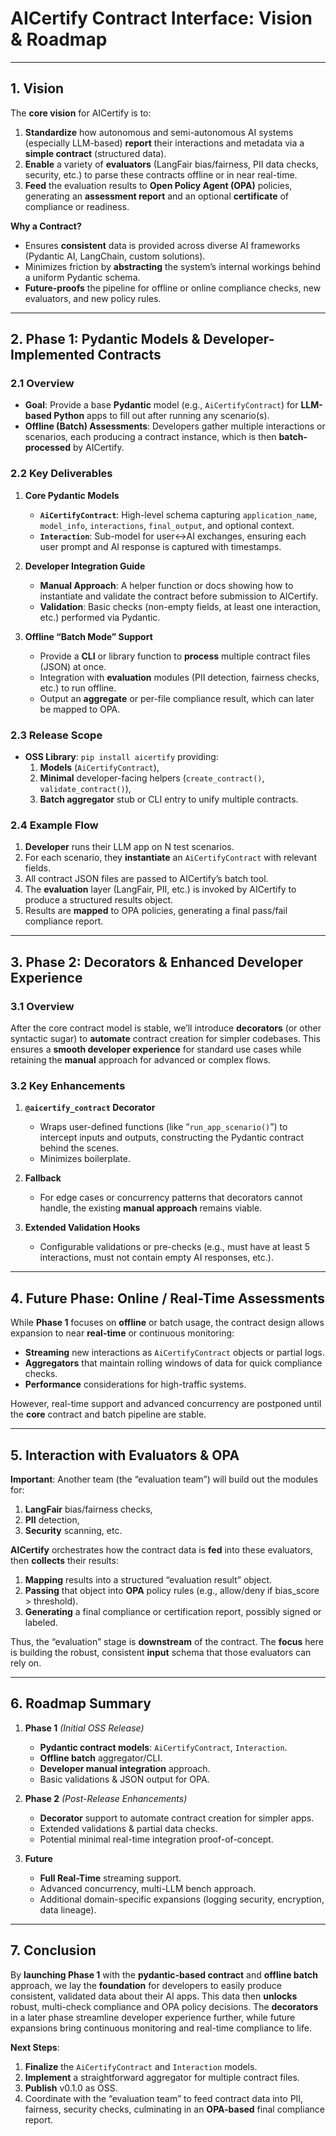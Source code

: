 # **AICertify Contract Interface: Vision & Roadmap**

---

## **1. Vision**

The **core vision** for AICertify is to:
1. **Standardize** how autonomous and semi-autonomous AI systems (especially LLM-based) **report** their interactions and metadata via a **simple contract** (structured data).
2. **Enable** a variety of **evaluators** (LangFair bias/fairness, PII data checks, security, etc.) to parse these contracts offline or in near real-time.
3. **Feed** the evaluation results to **Open Policy Agent (OPA)** policies, generating an **assessment report** and an optional **certificate** of compliance or readiness.

**Why a Contract?**  
- Ensures **consistent** data is provided across diverse AI frameworks (Pydantic AI, LangChain, custom solutions).  
- Minimizes friction by **abstracting** the system’s internal workings behind a uniform Pydantic schema.  
- **Future-proofs** the pipeline for offline or online compliance checks, new evaluators, and new policy rules.

---

## **2. Phase 1: Pydantic Models & Developer-Implemented Contracts**

### **2.1 Overview**

- **Goal**: Provide a base **Pydantic** model (e.g., `AiCertifyContract`) for **LLM-based Python** apps to fill out after running any scenario(s).
- **Offline (Batch) Assessments**: Developers gather multiple interactions or scenarios, each producing a contract instance, which is then **batch-processed** by AICertify.

### **2.2 Key Deliverables**

1. **Core Pydantic Models**  
   - **`AiCertifyContract`**: High-level schema capturing `application_name`, `model_info`, `interactions`, `final_output`, and optional context.  
   - **`Interaction`**: Sub-model for user↔AI exchanges, ensuring each user prompt and AI response is captured with timestamps.  

2. **Developer Integration Guide**  
   - **Manual Approach**: A helper function or docs showing how to instantiate and validate the contract before submission to AICertify.  
   - **Validation**: Basic checks (non-empty fields, at least one interaction, etc.) performed via Pydantic.

3. **Offline “Batch Mode” Support**  
   - Provide a **CLI** or library function to **process** multiple contract files (JSON) at once.  
   - Integration with **evaluation** modules (PII detection, fairness checks, etc.) to run offline.  
   - Output an **aggregate** or per-file compliance result, which can later be mapped to OPA.

### **2.3 Release Scope**  
- **OSS Library**: `pip install aicertify` providing:
  1. **Models** (`AiCertifyContract`),  
  2. **Minimal** developer-facing helpers (`create_contract()`, `validate_contract()`),  
  3. **Batch aggregator** stub or CLI entry to unify multiple contracts.

### **2.4 Example Flow**

1. **Developer** runs their LLM app on N test scenarios.  
2. For each scenario, they **instantiate** an `AiCertifyContract` with relevant fields.  
3. All contract JSON files are passed to AICertify’s batch tool.  
4. The **evaluation** layer (LangFair, PII, etc.) is invoked by AICertify to produce a structured results object.  
5. Results are **mapped** to OPA policies, generating a final pass/fail compliance report.

---

## **3. Phase 2: Decorators & Enhanced Developer Experience**

### **3.1 Overview**

After the core contract model is stable, we’ll introduce **decorators** (or other syntactic sugar) to **automate** contract creation for simpler codebases. This ensures a **smooth developer experience** for standard use cases while retaining the **manual** approach for advanced or complex flows.

### **3.2 Key Enhancements**

1. **`@aicertify_contract` Decorator**  
   - Wraps user-defined functions (like “`run_app_scenario()`”) to intercept inputs and outputs, constructing the Pydantic contract behind the scenes.  
   - Minimizes boilerplate.

2. **Fallback**  
   - For edge cases or concurrency patterns that decorators cannot handle, the existing **manual approach** remains viable.

3. **Extended Validation Hooks**  
   - Configurable validations or pre-checks (e.g., must have at least 5 interactions, must not contain empty AI responses, etc.).

---

## **4. Future Phase: Online / Real-Time Assessments**

While **Phase 1** focuses on **offline** or batch usage, the contract design allows expansion to near **real-time** or continuous monitoring:

- **Streaming** new interactions as `AiCertifyContract` objects or partial logs.  
- **Aggregators** that maintain rolling windows of data for quick compliance checks.  
- **Performance** considerations for high-traffic systems.

However, real-time support and advanced concurrency are postponed until the **core** contract and batch pipeline are stable.

---

## **5. Interaction with Evaluators & OPA**

**Important**: Another team (the “evaluation team”) will build out the modules for:

1. **LangFair** bias/fairness checks,  
2. **PII** detection,  
3. **Security** scanning, etc.

**AICertify** orchestrates how the contract data is **fed** into these evaluators, then **collects** their results:

1. **Mapping** results into a structured “evaluation result” object.  
2. **Passing** that object into **OPA** policy rules (e.g., allow/deny if bias_score > threshold).  
3. **Generating** a final compliance or certification report, possibly signed or labeled.

Thus, the “evaluation” stage is **downstream** of the contract. The **focus** here is building the robust, consistent **input** schema that those evaluators can rely on.

---

## **6. Roadmap Summary**

1. **Phase 1** *(Initial OSS Release)*  
   - **Pydantic contract models**: `AiCertifyContract`, `Interaction`.  
   - **Offline batch** aggregator/CLI.  
   - **Developer manual integration** approach.  
   - Basic validations & JSON output for OPA.

2. **Phase 2** *(Post-Release Enhancements)*  
   - **Decorator** support to automate contract creation for simpler apps.  
   - Extended validations & partial data checks.  
   - Potential minimal real-time integration proof-of-concept.

3. **Future**  
   - **Full Real-Time** streaming support.  
   - Advanced concurrency, multi-LLM bench approach.  
   - Additional domain-specific expansions (logging security, encryption, data lineage).

---

## **7. Conclusion**

By **launching Phase 1** with the **pydantic-based contract** and **offline batch** approach, we lay the **foundation** for developers to easily produce consistent, validated data about their AI apps. This data then **unlocks** robust, multi-check compliance and OPA policy decisions. The **decorators** in a later phase streamline developer experience further, while future expansions bring continuous monitoring and real-time compliance to life.

**Next Steps**:
1. **Finalize** the `AiCertifyContract` and `Interaction` models.  
2. **Implement** a straightforward aggregator for multiple contract files.  
3. **Publish** v0.1.0 as OSS.  
4. Coordinate with the “evaluation team” to feed contract data into PII, fairness, security checks, culminating in an **OPA-based** final compliance report.